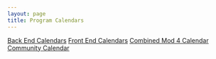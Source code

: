 ```yaml
---
layout: page
title: Program Calendars
---
```


<section>
  <a href="/calendars/back_end_calendars.html" class="btn btn-dark">Back End Calendars</a>
  <a href="/calendars/front_end_calendars.html" class="btn btn-dark">Front End Calendars</a>
  <a href="/calendars/mod_4_calendar.html" class="btn btn-dark">Combined Mod 4 Calendar</a>
  <a href="/calendars/community_calendar.html" class="btn btn-dark">Community Calendar</a>
</section>
